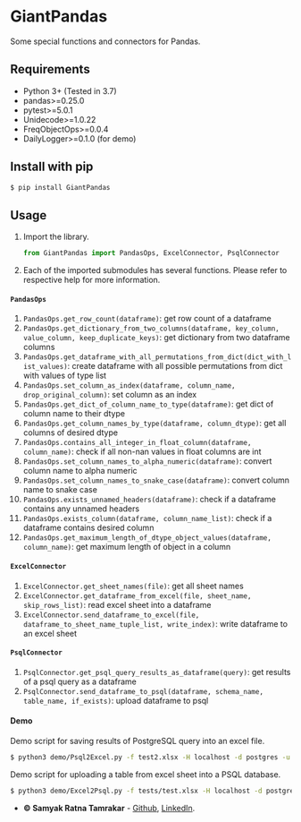 # GiantPandas
Some special functions and connectors for Pandas.

## Requirements

* Python 3+ (Tested in 3.7)
* pandas>=0.25.0
* pytest>=5.0.1
* Unidecode>=1.0.22
* FreqObjectOps>=0.0.4
* DailyLogger>=0.1.0 (for demo)


## Install with pip
```bash
$ pip install GiantPandas
```

## Usage
1. Import the library.
    ```python
    from GiantPandas import PandasOps, ExcelConnector, PsqlConnector
    ```
1. Each of the imported submodules has several functions. Please refer to respective help for more information.

#### ```PandasOps```

1. ```PandasOps.get_row_count(dataframe)```: get row count of a dataframe
1. ```PandasOps.get_dictionary_from_two_columns(dataframe, key_column, value_column, keep_duplicate_keys)```: get dictionary from two dataframe columns
1. ```PandasOps.get_dataframe_with_all_permutations_from_dict(dict_with_list_values)```: create dataframe with all possible permutations from dict with values of type list
1. ```PandasOps.set_column_as_index(dataframe, column_name, drop_original_column)```: set column as an index
1. ```PandasOps.get_dict_of_column_name_to_type(dataframe)```: get dict of column name to their dtype
1. ```PandasOps.get_column_names_by_type(dataframe, column_dtype)```: get all columns of desired dtype
1. ```PandasOps.contains_all_integer_in_float_column(dataframe, column_name)```: check if all non-nan values in float columns are int
1. ```PandasOps.set_column_names_to_alpha_numeric(dataframe)```: convert column name to alpha numeric
1. ```PandasOps.set_column_names_to_snake_case(dataframe)```: convert column name to snake case
1. ```PandasOps.exists_unnamed_headers(dataframe)```: check if a dataframe contains any unnamed headers
1. ```PandasOps.exists_column(dataframe, column_name_list)```: check if a dataframe contains desired column
1. ```PandasOps.get_maximum_length_of_dtype_object_values(dataframe, column_name)```: get maximum length of object in a column

#### ```ExcelConnector```
1. 	```ExcelConnector.get_sheet_names(file)```: get all sheet names
1. 	```ExcelConnector.get_dataframe_from_excel(file, sheet_name, skip_rows_list)```: read excel sheet into a dataframe
1. 	```ExcelConnector.send_dataframe_to_excel(file, dataframe_to_sheet_name_tuple_list, write_index)```: write dataframe to an excel sheet

#### ```PsqlConnector```
1. ```PsqlConnector.get_psql_query_results_as_dataframe(query)```: get results of a psql query as a dataframe
1. ```PsqlConnector.send_dataframe_to_psql(dataframe, schema_name, table_name, if_exists)```: upload dataframe to psql


#### Demo

Demo script for saving results of PostgreSQL query into an excel file.
```bash
$ python3 demo/Psql2Excel.py -f test2.xlsx -H localhost -d postgres -u postgres -t test_table -sn Sheet1
```

Demo script for uploading a table from excel sheet into a PSQL database.
```bash
$ python3 demo/Excel2Psql.py -f tests/test.xlsx -H localhost -d postgres -u postgres -t test_table
```
* **&copy; Samyak Ratna Tamrakar** - [Github](https://github.com/srtamrakar), [LinkedIn](https://www.linkedin.com/in/srtamrakar/).
